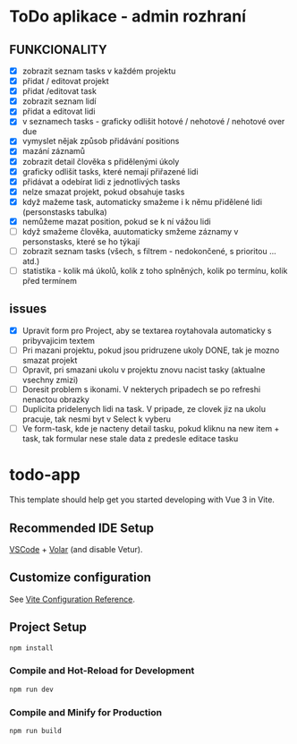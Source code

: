 # ToDo aplikace - admin rozhraní

## FUNKCIONALITY
- [x] zobrazit seznam tasks v každém projektu
- [x] přidat / editovat projekt
- [x] přidat /editovat task
- [x] zobrazit seznam lidí
- [x] přidat a editovat lidi
- [x] v seznamech tasks - graficky odlišit hotové / nehotové / nehotové over due
- [x] vymyslet nějak způsob přidávání positions
- [x] mazání záznamů
- [x] zobrazit detail člověka s přidělenými úkoly
- [x] graficky odlišit tasks, které nemají přiřazené lidi
- [x] přidávat a odebírat lidi z jednotlivých tasks
- [x] nelze smazat projekt, pokud obsahuje tasks
- [x] když mažeme task, automaticky smažeme i k němu přidělené lidi (personstasks tabulka)
- [x] nemůžeme mazat position, pokud se k ní vážou lidi
- [ ] když smažeme člověka, auutomaticky smžeme záznamy v personstasks, které se ho týkají  
- [ ] zobrazit seznam tasks (všech, s filtrem - nedokončené, s prioritou ... atd.)
- [ ] statistika - kolik má úkolů, kolik z toho splněných, kolik po termínu, kolik před termínem

## issues
- [x] Upravit form pro Project, aby se textarea roytahovala automaticky s pribyvajicim textem
- [ ] Pri mazani projektu, pokud jsou pridruzene ukoly DONE, tak je mozno smazat projekt
- [ ] Opravit, pri smazani ukolu v projektu znovu nacist tasky (aktualne vsechny zmizi)
- [ ] Doresit problem s ikonami. V nekterych pripadech se po refreshi nenactou obrazky
- [ ] Duplicita pridelenych lidi na task. V pripade, ze clovek jiz na ukolu pracuje, tak nesmi byt v Select k vyberu
- [ ] Ve form-task, kde je nacteny detail tasku, pokud kliknu na new item + task, tak formular nese stale data z predesle editace tasku

# todo-app

This template should help get you started developing with Vue 3 in Vite.

## Recommended IDE Setup

[VSCode](https://code.visualstudio.com/) + [Volar](https://marketplace.visualstudio.com/items?itemName=Vue.volar) (and disable Vetur).

## Customize configuration

See [Vite Configuration Reference](https://vitejs.dev/config/).

## Project Setup

```sh
npm install
```

### Compile and Hot-Reload for Development

```sh
npm run dev
```

### Compile and Minify for Production

```sh
npm run build
```

